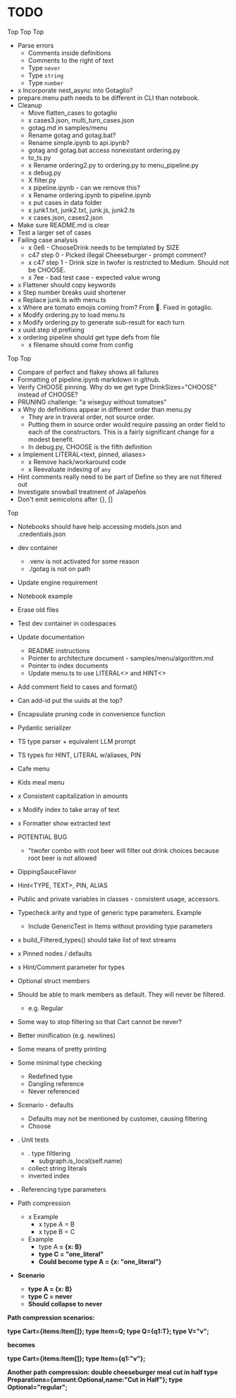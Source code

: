 # TODO

Top Top Top
* Parse errors
  * Comments inside definitions
  * Comments to the right of text
  * Type `never`
  * Type `string`
  * Type `number`
* x Incorporate nest_async into Gotaglio?
* prepare.menu path needs to be different in CLI than notebook.
* Cleanup
  * Move flatten_cases to gotaglio
  * x cases3.json, multi_turn_cases.json
  * gotag.md in samples/menu
  * Rename gotag and gotag.bat?
  * Rename simple.ipynb to api.ipynb?
  * gotag and gotag.bat access nonexistant ordering.py
  * to_ts.py
  * x Rename ordering2.py to ordering.py to menu_pipeline.py
  * x debug.py
  * X filter.py
  * x pipeline.ipynb - can we remove this?
  * x Rename ordering.ipynb to pipeline.ipynb
  * x put cases in data folder
  * x junk1.txt, junk2.txt, junk.js, junk2.ts
  * x cases.json, cases2.json
* Make sure README.md is clear
* Test a larger set of cases
* Failing case analysis
  * x 0e6 - ChooseDrink needs to be templated by SIZE
  * c47 step 0 - Picked illegal Cheeseburger - prompt comment?
  * x c47 step 1 - Drink size in twofer is restricted to Medium. Should not be CHOOSE.
  * x 7ee - bad test case - expected value wrong
* x Flattener should copy keywords
* x Step number breaks uuid shortener
* x Replace junk.ts with menu.ts
* x Where are tomato emojis coming from? From :tomato:. Fixed in gotaglio.
* x Modify ordering.py to load menu.ts
* x Modify ordering.py to generate sub-result for each turn
* x uuid.step id prefixing
* x ordering pipeline should get type defs from file
  * x filename should come from config

Top Top
* Compare of perfect and flakey shows all failures
* Formatting of pipeline.ipynb markdown in github.
* Verify CHOOSE pinning. Why do we get type DrinkSizes="CHOOSE" instead of CHOOSE?
* PRUNING challenge: "a wiseguy without tomatoes"
* x Why do definitions appear in different order than menu.py
  * They are in traveral order, not source order.
  * Putting them in source order would require passing an order field to each of the constructors. This is a fairly significant change for a modest benefit.
  * In debug.py, CHOOSE is the fifth definition
* x Implement LITERAL<text, pinned, aliases>
  * x Remove hack/workaround code
  * x Reevaluate indexing of `any`
* Hint comments really need to be part of Define so they are not filtered out
* Investigate snowball treatment of Jalapeños
* Don't emit semicolons after {}, []

Top
* Notebooks should have help accessing models.json and .credentials.json
* dev container
  * .venv is not activated for some reason
  * ./gotag is not on path
* Update engine requirement
* Notebook example
* Erase old files
* Test dev container in codespaces
* Update documentation
  * README instructions
  * Pointer to architecture document - samples/menu/algorithm.md
  * Pointer to index documents
  * Update menu.ts to use LITERAL<> and HINT<>
* Add comment field to cases and format()
* Can add-id put the uuids at the top?
* Encapsulate pruning code in convenience function
* Pydantic serializer
* TS type parser + equivalent LLM prompt
* TS types for HINT, LITERAL w/aliases, PIN
* Cafe menu
* Kids meal menu
* x Consistent capitalization in amounts
* x Modify index to take array of text
* x Formatter show extracted text

* POTENTIAL BUG
  * "twofer combo with root beer will filter out drink choices because root beer is not allowed
* DippingSauceFlavor
* Hint<TYPE, TEXT>, PIN<TYPE>, ALIAS<TYPE>
* Public and private variables in classes - consistent usage, accessors.
* Typecheck arity and type of generic type parameters. Example
  * Include GenericTest in Items without providing type parameters
* x build_Filtered_types() should take list of text streams
* x Pinned nodes / defaults
* x Hint/Comment parameter for types
* Optional struct members
* Should be able to mark members as default. They will never be filtered.
  * e.g. Regular
* Some way to stop filtering so that Cart cannot be never?
* Better minification (e.g. newlines)
* Some means of pretty printing
* Some minimal type checking
  * Redefined type
  * Dangling reference
  * Never referenced
* Scenario - defaults
  * Defaults may not be mentioned by customer, causing filtering
  * Choose
* . Unit tests
  * . type filtlering
    * subgraph.is_local(self.name)
  * collect string literals
  * inverted index
* . Referencing type parameters
* Path compression
  * x Example
    * x type A = B
    * x type B = C
  * Example
    * type A<B extends C> = {x: B}
    * type C = "one_literal"
    * Could become type A = {x: "one_literal"}
* Scenario
    * type A<B extends C> = {x: B}
    * type C = never
    * Should collapse to never

Path compression scenarios:

type Cart={items:Item[]};
type Item=Q<V>;
type Q<T>={q1:T};
type V="v";

becomes

type Cart={items:Item[]};
type Item={q1:"v"};

Another path compression: double cheeseburger meal cut in half
type Preparations={amount:Optional,name:"Cut in Half"};
type Optional="regular";